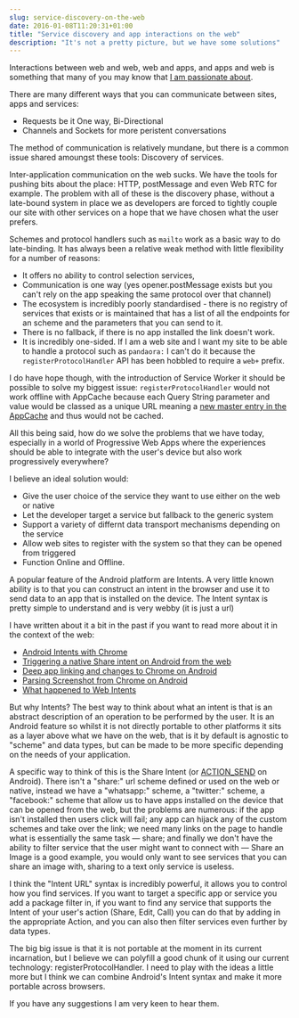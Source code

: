 ```yaml
---
slug: service-discovery-on-the-web
date: 2016-01-08T11:20:31+01:00
title: "Service discovery and app interactions on the web"
description: "It's not a pretty picture, but we have some solutions"
---
```


Interactions between web and web, web and apps, and apps and web is something that 
many of you may know that [I am passionate about](https://en.wikipedia.org/wiki/Web_Intents). 

There are many different ways that you can communicate between sites, apps and services:

* Requests be it One way, Bi-Directional
* Channels and Sockets for more peristent conversations

The method of communication is relatively mundane, but there is a common issue shared 
amoungst these tools: Discovery of services.

Inter-application communication on the web sucks. We have the tools for pushing bits about the 
place: HTTP, postMessage and even Web RTC for example. The problem with all of these is the 
discovery phase, without a late-bound system in place we as developers are forced
to tightly couple our site with other services on a hope that we have chosen what the user prefers.

Schemes and protocol handlers such as `mailto` work as a basic way to do late-binding. It
has always been a relative weak method with little flexibility for a number of reasons: 

* It offers no ability to control selection services, 
* Communication is one way (yes opener.postMessage exists but you can't rely on the app speaking the same protocol over that channel)
* The ecosystem is incredibly poorly standardised - there is no registry of services that exists or is 
maintained that has a list of all the endpoints for an scheme and the parameters that you can send to it.
* There is no fallback, if there is no app installed the link doesn't work.  
* It is incredibly one-sided. If I am a web site and I want my site to be able to handle a protocol
such as `pandaora:` I can't do it because the `registerProtocolHandler` API has been hobbled to require a `web+` prefix.

I do have hope though, with the introduction of Service Worker it should be possible to solve my biggest 
issue: `registerProtocolHandler` would not work offline with AppCache because each Query String parameter and value
would be classed as a unique URL meaning a [new master entry in the AppCache](https://paul.kinlan.me/dear-appcache/) 
and thus would not be cached.

All this being said, how do we solve the problems that we have today, especially in 
a world of Progressive Web Apps where the experiences should be able to integrate
with the user's device but also work progressively everywhere?  

I believe an ideal solution would:

* Give the user choice of the service they want to use either on the web or native
* Let the developer target a service but fallback to the generic system
* Support a variety of differnt data transport mechanisms depending on the service
* Allow web sites to register with the system so that they can be opened from triggered
* Function Online and Offline.

A popular feature of the Android platform are Intents. A very little known ability
is to that you can construct an intent in the browser and use it to send data to an
app that is installed on the device.  The Intent syntax is pretty simple to understand and
is very webby (it is just a url)

I have written about it a bit in the past if you want to read more about it in the context
of the web:

* [Android Intents with Chrome](https://developer.chrome.com/multidevice/android/intents)
* [Triggering a native Share intent on Android from the web](https://paul.kinlan.me/sharing-natively-on-android-from-the-web/)
* [Deep app linking and changes to Chrome on Android](https://paul.kinlan.me/deep-app-linking-on-android-and-chrome/)
* [Parsing Screenshot from Chrome on Android](https://paul.kinlan.me/parsing-screenshot-from-Chrome-for-Android-send-intent/)
* [What happened to Web Intents](https://paul.kinlan.me/what-happened-to-web-intents/)

But why Intents? The best way to think about what an intent is that is an abstract description 
of an operation to be performed by the user. It is an Android feature so whilst it is not
directly portable to other platforms it sits as a layer above what we have on the web, that is
it by default is agnostic to "scheme" and data types, but can be made to be more specific depending
on the needs of your application.

A specific way to think of this is the Share Intent (or [ACTION_SEND](http://developer.android.com/reference/android/content/Intent.html#ACTION_SEND) on Android).
There isn't a "share:" url scheme defined or used on the web or native, instead we have a "whatsapp:" scheme,
a "twitter:" scheme, a "facebook:" scheme that allow us to have apps installed on the device that can
be opened from the web, but the problems are numerous: if the app isn't installed then users click will fail;
any app can hijack any of the custom schemes and take over the link; we need many links on the page to handle 
what is essentially the same task &mdash; share; and finally we don't have the ability to filter service that 
the user might want to connect with &mdash; Share an Image is a good example, you would only want to see services that you can share an image with, sharing to a
text only service is useless.

I think the "Intent URL" syntax is incredibly powerful, it allows you to control how you find services. If you want to target a specific
app or service you add a package filter in, if you want to find any service that supports the Intent of your user's action (Share, Edit, Call)
you can do that by adding in the appropriate Action, and you can also then filter services even further by data types.  

The big big issue is that it is not portable at the moment in its current incarnation, 
but I believe we can polyfill a good chunk of it using our current technology: registerProtocolHandler. I need to play with the ideas a little more but 
I think we can combine Android's Intent syntax and make it more portable across browsers.

If you have any suggestions I am very keen to hear them.
